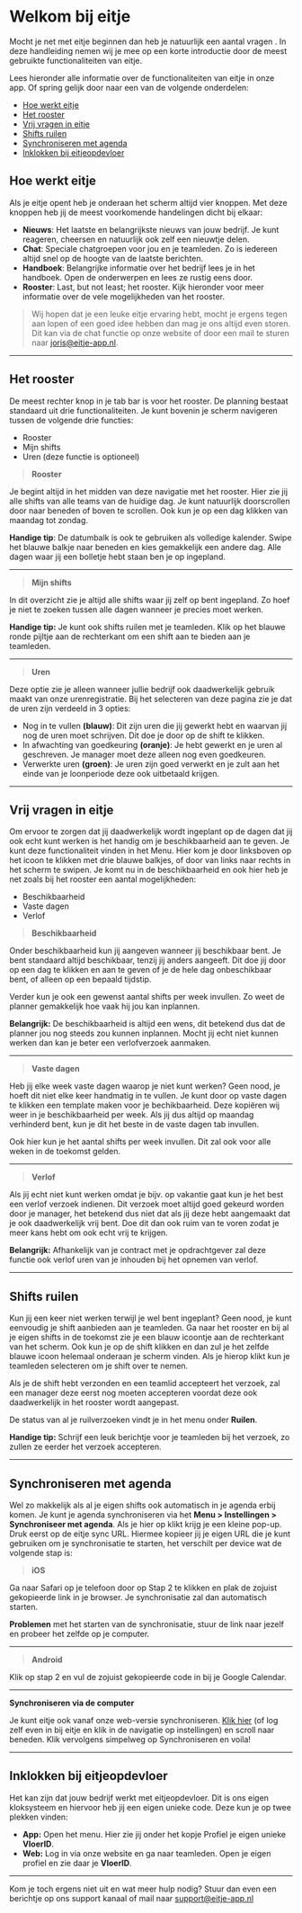 # Welkom bij eitje

Mocht je net met eitje beginnen dan heb je natuurlijk een aantal vragen . In deze handleiding nemen wij je mee op een korte introductie door de meest gebruikte functionaliteiten van eitje.

Lees hieronder alle informatie over de functionaliteiten van eitje in onze app. Of spring gelijk door naar een van de volgende onderdelen:


* [Hoe werkt eitje](ikbeginmeteitje.md?id=hoe-werkt-eitje)	
* [Het rooster](ikbeginmeteitje.md?id=het-rooster)	
* [Vrij vragen in eitje](ikbeginmeteitje.md?id=vrij-vragen-in-eitje)	
* [Shifts ruilen](ikbeginmeteitje.md?id=shifts-ruilen)	
* [Synchroniseren met agenda](ikbeginmeteitje.md?id=synchroniseren-met-agenda)	
* [Inklokken bij eitjeopdevloer](ikbeginmeteitje.md?id=inklokken-bij-eitjeopdevloer)	


## Hoe werkt eitje
Als je eitje opent heb je onderaan het scherm altijd vier knoppen. Met deze knoppen heb jij de meest voorkomende handelingen dicht bij elkaar:

* **Nieuws**: Het laatste en belangrijkste nieuws van jouw bedrijf. Je kunt reageren, cheersen en natuurlijk ook zelf een nieuwtje delen. 
* **Chat**: Speciale chatgroepen voor jou en je teamleden. Zo is iedereen altijd snel op de hoogte van de laatste berichten.
* **Handboek**: Belangrijke informatie over het bedrijf lees je in het handboek. Open de onderwerpen en lees ze rustig eens door.
* **Rooster**: Last, but not least; het rooster. Kijk hieronder voor meer informatie over de vele mogelijkheden van het rooster.


> Wij hopen dat je een leuke eitje ervaring hebt, mocht je ergens tegen aan lopen of een goed idee hebben dan mag je ons altijd even storen. Dit kan via de chat functie op onze website of door een mail te sturen naar joris@eitje-app.nl.

---

## Het rooster
De meest rechter knop in je tab bar is voor het rooster. De planning bestaat standaard uit drie functionaliteiten. Je kunt bovenin je scherm navigeren tussen de volgende drie functies:

* Rooster
* Mijn shifts
* Uren (deze functie is optioneel)

> **Rooster**

Je begint altijd in het midden van deze navigatie met het rooster. Hier zie jij alle shifts van alle teams van de huidige dag. Je kunt natuurlijk doorscrollen door naar beneden of boven te scrollen. Ook kun je op een dag klikken van maandag tot zondag. 

**Handige tip**: De datumbalk is ook te gebruiken als volledige kalender. Swipe het blauwe balkje naar beneden en kies gemakkelijk een andere dag. Alle dagen waar jij een bolletje hebt staan ben je op ingepland.

---

> **Mijn shifts**

In dit overzicht zie je altijd alle shifts waar jij zelf op bent ingepland. Zo hoef je niet te zoeken tussen alle dagen wanneer je precies moet werken. 

**Handige tip:** Je kunt ook shifts ruilen met je teamleden. Klik op het blauwe ronde pijltje aan de rechterkant om een shift aan te bieden aan je teamleden.

---

> **Uren**

Deze optie zie je alleen wanneer jullie bedrijf ook daadwerkelijk gebruik maakt van onze urenregistratie. Bij het selecteren van deze pagina zie je dat de uren zijn verdeeld in 3 opties: 

* Nog in te vullen **(blauw)**: Dit zijn uren die jij gewerkt hebt en waarvan jij nog de uren moet schrijven. Dit doe je door op de shift te klikken.
* In afwachting van goedkeuring **(oranje)**: Je hebt gewerkt en je uren al geschreven. Je manager moet deze alleen nog even goedkeuren.
* Verwerkte uren **(groen)**: Je uren zijn goed verwerkt en je zult aan het einde van je loonperiode deze ook uitbetaald krijgen.


---


## Vrij vragen in eitje

Om ervoor te zorgen dat jij daadwerkelijk wordt ingeplant op de dagen dat jij ook echt kunt werken is het handig om je beschikbaarheid aan te geven. Je kunt deze functionaliteit vinden in het Menu. Hier kom je door linksboven op het icoon te klikken met drie blauwe balkjes, of door van links naar rechts in het scherm te swipen. Je komt nu in de beschikbaarheid en ook hier heb je net zoals bij het rooster een aantal mogelijkheden:

* Beschikbaarheid
* Vaste dagen
* Verlof

> **Beschikbaarheid**

Onder beschikbaarheid kun jij aangeven wanneer jij beschikbaar bent. Je bent standaard altijd beschikbaar, tenzij jij anders aangeeft. Dit doe jij door op een dag te klikken en aan te geven of je de hele dag onbeschikbaar bent, of alleen op een bepaald tijdstip. 

Verder kun je ook een gewenst aantal shifts per week invullen. Zo weet de planner gemakkelijk hoe vaak hij jou kan inplannen. 

**Belangrijk:** De beschikbaarheid is altijd een wens, dit betekend dus dat de planner jou nog steeds zou kunnen inplannen. Mocht jij echt niet kunnen werken dan kan je beter een verlofverzoek aanmaken.

---

> **Vaste dagen**

Heb jij elke week vaste dagen waarop je niet kunt werken? Geen nood, je hoeft dit niet elke keer handmatig in te vullen. Je kunt door op vaste dagen te klikken een template maken voor je bechikbaarheid. Deze kopiëren wij weer in je beschikbaarheid per week. Als jij dus altijd op maandag verhinderd bent, kun je dit het beste in de vaste dagen tab invullen. 

Ook hier kun je het aantal shifts per week invullen. Dit zal ook voor alle weken in de toekomst gelden. 

---

> **Verlof**

Als jij echt niet kunt werken omdat je bijv. op vakantie gaat kun je het best een verlof verzoek indienen. Dit verzoek moet altijd goed gekeurd worden door je manager, het betekend dus niet dat als jij deze hebt aangemaakt dat je ook daadwerkelijk vrij bent. Doe dit dan ook ruim van te voren zodat je meer kans hebt om ook echt vrij te krijgen.

**Belangrijk:** Afhankelijk van je contract met je opdrachtgever zal deze functie ook verlof uren van je inhouden bij het opnemen van verlof. 

---

## Shifts ruilen

Kun jij een keer niet werken terwijl je wel bent ingeplant? Geen nood, je kunt eenvoudig je shift aanbieden aan je teamleden. Ga naar het rooster en bij al je eigen shifts in de toekomst zie je een blauw icoontje aan de rechterkant van het scherm. Ook kun je op de shift klikken en dan zul je het zelfde blauwe icoon helemaal onderaan je scherm vinden. Als je hierop klikt kun je teamleden selecteren om je shift over te nemen. 

Als je de shift hebt verzonden en een teamlid accepteert het verzoek, zal een manager deze eerst nog moeten accepteren voordat deze ook daadwerkelijk in het rooster wordt aangepast. 

De status van al je ruilverzoeken vindt je in het menu onder **Ruilen**.

**Handige tip:** Schrijf een leuk berichtje voor je teamleden bij het verzoek, zo zullen ze eerder het verzoek accepteren.

---


## Synchroniseren met agenda

Wel zo makkelijk als al je eigen shifts ook automatisch in je agenda erbij komen. Je kunt je agenda synchroniseren via het **Menu > Instellingen > Synchroniseer met agenda**. Als je hier op klikt krijg je een kleine pop-up. Druk eerst op de eitje sync URL. Hiermee kopieer jij je eigen URL die je kunt gebruiken om je synchronisatie te starten, het verschilt per device wat de volgende stap is:

> **iOS**

Ga naar Safari op je telefoon door op Stap 2 te klikken en plak de zojuist gekopieerde link in je browser. Je synchronisatie zal dan automatisch starten. 

**Problemen** met het starten van de synchronisatie, stuur de link naar jezelf en probeer het zelfde op je computer. 


---

> **Android**

Klik op stap 2 en vul de zojuist gekopieerde code in bij je Google Calendar.


---

**Synchroniseren via de computer**

Je kunt eitje ook vanaf onze web-versie synchroniseren. [Klik hier](https://new.eitjeapp.nl/bedrijf) (of log zelf even in bij eitje en klik in de navigatie op instellingen) en scroll naar beneden. Klik vervolgens simpelweg op Synchroniseren en voila!

---


## Inklokken bij eitjeopdevloer

Het kan zijn dat jouw bedrijf werkt met eitjeopdevloer. Dit is ons eigen kloksysteem en hiervoor heb jij een eigen unieke code. Deze kun je op twee plekken vinden:

* **App:** Open het menu. Hier zie jij onder het kopje Profiel je eigen unieke **VloerID**.
* **Web:** Log in via onze website en ga naar teamleden. Open je eigen profiel en zie daar je **VloerID**.

---


Kom je toch ergens niet uit en wat meer hulp nodig? Stuur dan even een berichtje op ons support kanaal of mail naar support@eitje-app.nl

